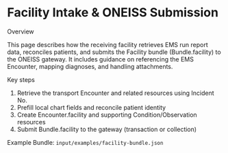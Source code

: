 # Facility Intake & ONEISS Submission

Overview

This page describes how the receiving facility retrieves EMS run report data, reconciles patients, and submits the Facility bundle (Bundle.facility) to the ONEISS gateway. It includes guidance on referencing the EMS Encounter, mapping diagnoses, and handling attachments.

Key steps
1. Retrieve the transport Encounter and related resources using Incident No.
2. Prefill local chart fields and reconcile patient identity
3. Create Encounter.facility and supporting Condition/Observation resources
4. Submit Bundle.facility to the gateway (transaction or collection)

Example Bundle: `input/examples/facility-bundle.json`
